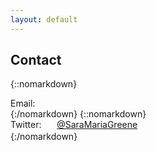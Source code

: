 ```yaml
---
layout: default
---
```


<!---
DO NOT JUST COPY/PASTE IN HERE because it will undo the email obfuscation code you wrote. Make sure to have the email-element span in here
-->

## Contact

{::nomarkdown}<div>Email: <span class="email-element"></span></div>{:/nomarkdown}
{::nomarkdown}<div>Twitter: <a href="https://twitter.com/SaraMariaGreene" class="twitter-link-w-icon"><img src="{{site.twitterIcon | relative_url}}" style="height: 1rem;vertical-align: middle; padding-right: 0.3rem;">@SaraMariaGreene</a></div>{:/nomarkdown}
